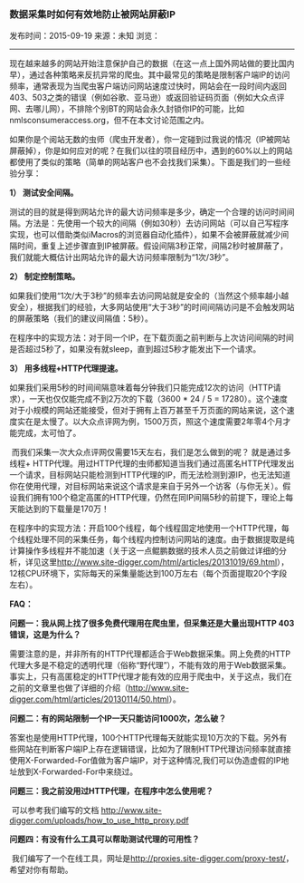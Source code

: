 ### 数据采集时如何有效地防止被网站屏蔽IP

发布时间：2015-09-19 来源：未知 浏览：

------

​        现在越来越多的网站开始注意保护自己的数据（在这一点上国外网站做的要比国内早），通过各种策略来反抗异常的爬虫。其中最常见的策略是限制客户端IP的访问频率，通常表现为当爬虫客户端访问网站速度过快时，网站会在一段时间内返回403、503之类的错误（例如谷歌、亚马逊）或返回验证码页面（例如大众点评网、去哪儿网），不排除个别BT的网站会永久封锁你IP的可能，比如nmlsconsumeraccess.org，但不在本文讨论范围之内。

​        如果你是个阅站无数的虫师（爬虫开发者），你一定碰到过我说的情况（IP被网站屏蔽掉），你是如何应对的呢？在我们以往的项目经历中，遇到的60%以上的网站都使用了类似的策略（简单的网站客户也不会找我们采集）。下面是我们的一些经验分享：

**1）	测试安全间隔。**

​        测试的目的就是得到网站允许的最大访问频率是多少，确定一个合理的访问时间间隔。方法是：先使用一个较大的间隔（例如30秒）去访问网站（可以自己写程序实现，也可以借助类似iMacros的浏览器自动化插件），如果不会被屏蔽就减少间隔时间，重复上述步骤直到IP被屏蔽。假设间隔3秒正常，间隔2秒时被屏蔽了，我们就能大概估计出网站允许的最大访问频率限制为“1次/3秒”。

**2）	制定控制策略。**

​        如果我们使用“1次/大于3秒”的频率去访问网站就是安全的（当然这个频率越小越安全），根据我们的经验，大多网站使用“大于3秒”的时间间隔访问是不会触发网站的屏蔽策略（我们的建议间隔值：5秒）。

​        在程序中的实现方法：对于同一个IP，在下载页面之前判断与上次访问间隔的时间是否超过5秒了，如果没有就sleep，直到超过5秒才能发出下一个请求。

**3）	用多线程+HTTP代理提速。**

​        如果我们采用5秒的时间间隔意味着每分钟我们只能完成12次的访问（HTTP请求），一天也仅仅能完成不到2万次的下载（3600 * 24  / 5 = 17280）。这个速度对于小规模的网站还能接受，但对于拥有上百万甚至千万页面的网站来说，这个速度实在是太慢了。以大众点评网为例，1500万页，照这个速度需要2年零4个月才能完成，太可怕了。

​        而我们采集一次大众点评网仅需要15天左右，我们是怎么做到的呢？ 就是通过多线程+ HTTP代理。用过HTTP代理的虫师都知道当我们通过高匿名HTTP代理发出一个请求，目标网站只能检测到HTTP代理的IP，而无法检测到源IP，也无法知道你在使用代理，对目标网站来说这个请求是来自于另外一个访客（与你无关）。假设我们拥有100个稳定高匿的HTTP代理，仍然在同IP间隔5秒的前提下，理论上每天能达到的下载量是170万！

​        在程序中的实现方法：开启100个线程，每个线程固定地使用一个HTTP代理，每个线程处理不同的采集任务，每个线程内控制访问网站的速度。由于数据提取是纯计算操作多线程并不能加速（关于这一点鲲鹏数据的技术人员之前做过详细的分析，详见这里<http://www.site-digger.com/html/articles/20131019/69.html>），12核CPU环境下，实际每天的采集量能达到100万左右（每个页面提取20个字段左右）。

 

**FAQ：**

**问题一：我从网上找了很多免费代理用在爬虫里，但采集还是大量出现HTTP 403错误，这是为什么？**

​        需要注意的是，并非所有的HTTP代理都适合于Web数据采集。网上免费的HTTP代理大多是不稳定的透明代理（俗称“野代理”），不能有效的用于Web数据采集。事实上，只有高匿稳定的HTTP代理才能有效的应用于爬虫中，关于这点，我们在之前的文章里也做了详细的介绍（<http://www.site-digger.com/html/articles/20130114/50.html>）。

**问题二：有的网站限制一个IP一天只能访问1000次，怎么破？**

​        答案也是使用HTTP代理，100个HTTP代理每天就能实现10万次的下载。另外有些网站在判断客户端IP上存在逻辑错误，比如为了限制HTTP代理访问频率就直接使用X-Forwarded-For值做为客户端IP，对于这种情况,我们可以伪造虚假的IP地址放到X-Forwarded-For中来绕过。

**问题三：我之前没用过HTTP代理，在程序中怎么使用呢？**

​        可以参考我们编写的文档 <http://www.site-digger.com/uploads/how_to_use_http_proxy.pdf>

**问题四：有没有什么工具可以帮助测试代理的可用性？**

​        我们编写了一个在线工具，网址是<http://proxies.site-digger.com/proxy-test/>，希望对你有帮助。